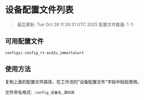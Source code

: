 # 设备配置文件列表

> 最后更新: Tue Oct 28 11:26:31 UTC 2025
> 配置文件数量: 1 个

## 可用配置文件

```
configs/.config_rt-ac42u_immortalwrt
```

## 使用方法

复制上面的配置文件路径，在工作流的"设备配置文件"字段中粘贴使用。

文件命名格式: `.config_设备名_源码库`
